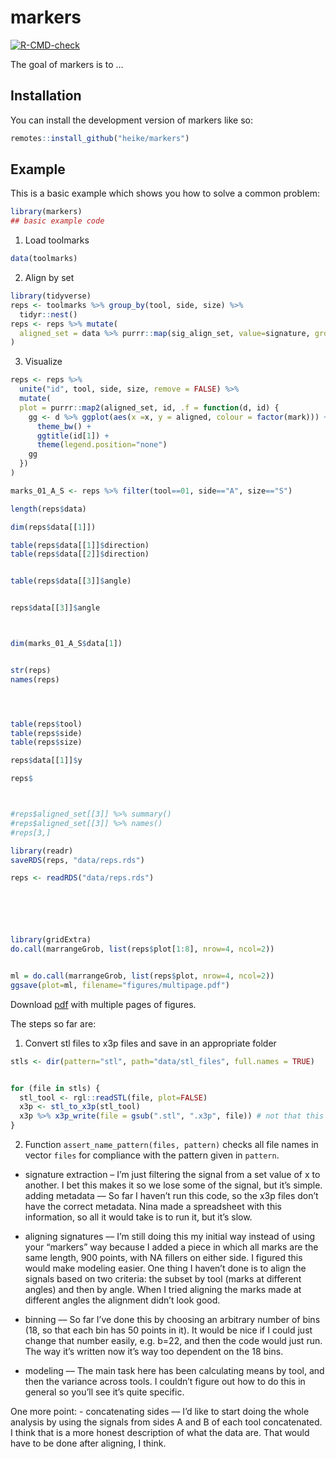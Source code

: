 
<!-- README.md is generated from README.Rmd. Please edit that file -->

# markers

<!-- badges: start -->

[![R-CMD-check](https://github.com/heike/markers/actions/workflows/R-CMD-check.yaml/badge.svg)](https://github.com/heike/markers/actions/workflows/R-CMD-check.yaml)
<!-- badges: end -->

The goal of markers is to …

## Installation

You can install the development version of markers like so:

``` r
remotes::install_github("heike/markers")
```

## Example

This is a basic example which shows you how to solve a common problem:

``` r
library(markers)
## basic example code
```

1.  Load toolmarks

``` r
data(toolmarks)
```

2.  Align by set

``` r
library(tidyverse)
reps <- toolmarks %>% group_by(tool, side, size) %>%
  tidyr::nest()
reps <- reps %>% mutate(
  aligned_set = data %>% purrr::map(sig_align_set, value=signature, group = mark, min.overlap = 1000)
)
```

3.  Visualize

``` r
reps <- reps %>% 
  unite("id", tool, side, size, remove = FALSE) %>%
  mutate(
  plot = purrr::map2(aligned_set, id, .f = function(d, id) {
    gg <- d %>% ggplot(aes(x =x, y = aligned, colour = factor(mark))) + geom_line() +
      theme_bw() + 
      ggtitle(id[1]) +
      theme(legend.position="none")
    gg
  })
)

marks_01_A_S <- reps %>% filter(tool==01, side=="A", size=="S")

length(reps$data)

dim(reps$data[[1]])

table(reps$data[[1]]$direction)
table(reps$data[[2]]$direction)


table(reps$data[[3]]$angle)


reps$data[[3]]$angle



dim(marks_01_A_S$data[1])


str(reps)
names(reps)




table(reps$tool)
table(reps$side)
table(reps$size)

reps$data[[1]]$y

reps$



#reps$aligned_set[[3]] %>% summary()
#reps$aligned_set[[3]] %>% names()
#reps[3,]

library(readr)
saveRDS(reps, "data/reps.rds")

reps <- readRDS("data/reps.rds")






library(gridExtra)
do.call(marrangeGrob, list(reps$plot[1:8], nrow=4, ncol=2))


ml = do.call(marrangeGrob, list(reps$plot, nrow=4, ncol=2))
ggsave(plot=ml, filename="figures/multipage.pdf")       
```

Download [pdf](multipage.pdf) with multiple pages of figures.

The steps so far are:

1.  Convert stl files to x3p files and save in an appropriate folder

``` r
stls <- dir(pattern="stl", path="data/stl_files", full.names = TRUE)


for (file in stls) {
  stl_tool <- rgl::readSTL(file, plot=FALSE)
  x3p <- stl_to_x3p(stl_tool)
  x3p %>% x3p_write(file = gsub(".stl", ".x3p", file)) # not that this will re-name EVERY x3p by stl, i.e. no need to deal with stl_files to x3p_files separately
}
```

2.  Function `assert_name_pattern(files, pattern)` checks all file names
    in vector `files` for compliance with the pattern given in
    `pattern`.

- signature extraction – I’m just filtering the signal from a set value
  of x to another. I bet this makes it so we lose some of the signal,
  but it’s simple. adding metadata –– So far I haven’t run this code, so
  the x3p files don’t have the correct metadata. Nina made a spreadsheet
  with this information, so all it would take is to run it, but it’s
  slow.

- aligning signatures –– I’m still doing this my initial way instead of
  using your “markers” way because I added a piece in which all marks
  are the same length, 900 points, with NA fillers on either side. I
  figured this would make modeling easier. One thing I haven’t done is
  to align the signals based on two criteria: the subset by tool (marks
  at different angles) and then by angle. When I tried aligning the
  marks made at different angles the alignment didn’t look good.

- binning –– So far I’ve done this by choosing an arbitrary number of
  bins (18, so that each bin has 50 points in it). It would be nice if I
  could just change that number easily, e.g. b=22, and then the code
  would just run. The way it’s written now it’s way too dependent on the
  18 bins.

- modeling –– The main task here has been calculating means by tool, and
  then the variance across tools. I couldn’t figure out how to do this
  in general so you’ll see it’s quite specific.

One more point: - concatenating sides –– I’d like to start doing the
whole analysis by using the signals from sides A and B of each tool
concatenated. I think that is a more honest description of what the data
are. That would have to be done after aligning, I think.
